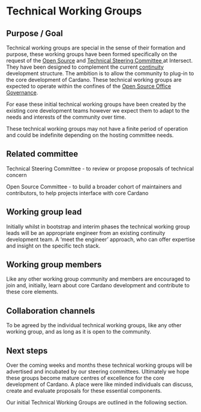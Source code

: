 # Technical Working Groups

## Purpose / Goal

Technical working groups are special in the sense of their formation and purpose, these working groups have been formed specifically on the request of the [Open Source](https://app.gitbook.com/s/o50OuflyxfUMOt8hHPn2/intersect-overview/intersect-committees/open-source-committee-osc) and [Technical Steering Committee ](https://app.gitbook.com/s/o50OuflyxfUMOt8hHPn2/intersect-overview/intersect-committees/technical-steering-committee-tsc)at Intersect. They have been designed to complement the current [continuity](https://app.gitbook.com/s/o50OuflyxfUMOt8hHPn2/intersect-operational-services/cardano-continuity) development structure. The ambition is to allow the community to plug-in to the core development of Cardano. These technical working groups are expected to operate within the confines of the [Open Source Office Governance](https://intersect.gitbook.io/open-source-committee/policies/governance).

For ease these initial technical working groups have been created by the existing core development teams however we expect them to adapt to the needs and interests of the community over time.

These technical working groups may not have a finite period of operation and could be indefinite depending on the hosting committee needs.&#x20;

## Related committee

Technical Steering Committee - to review or propose proposals of technical concern

Open Source Committee - to build a broader cohort of maintainers and contributors, to help projects interface with core Cardano

## Working group lead

Initially whilst in bootstrap and interim phases the technical working group leads will be an appropriate engineer from an existing continuity development team. A ‘meet the engineer’ approach, who can offer expertise and insight on the specific tech stack.&#x20;

## Working group members

Like any other working group community and members are encouraged to join and, initially, learn about core Cardano development and contribute to these core elements.&#x20;

## Collaboration channels&#x20;

To be agreed by the individual technical working groups, like any other working group, and as long as it is open to the community.

## Next steps

Over the coming weeks and months these technical working groups will be advertised and incubated by our steering committees. Ultimately we hope these groups become mature centres of excellence for the core development of Cardano. A place were like minded individuals can discuss, create and evaluate proposals for these essential components.&#x20;

Our initial Technical Working Groups are outlined in the following section.
